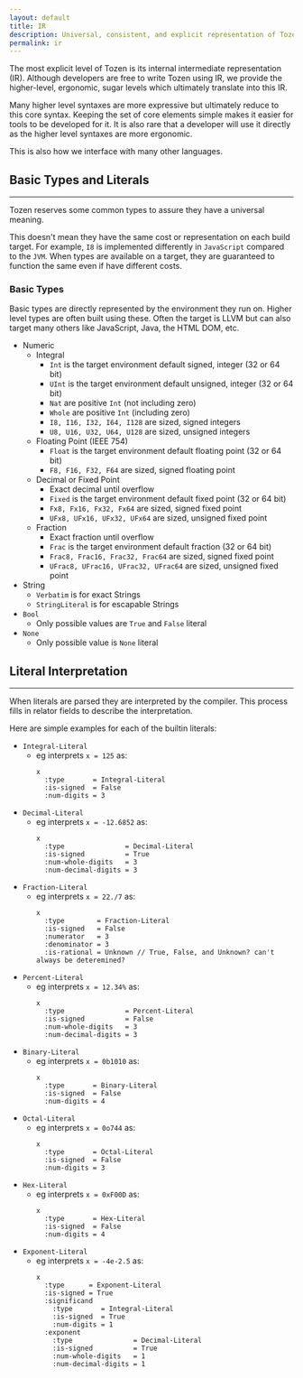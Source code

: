 ```yaml
---
layout: default
title: IR
description: Universal, consistent, and explicit representation of Tozen Language
permalink: ir
---
```


The most explicit level of Tozen is its internal intermediate representation (IR).
Although developers are free to write Tozen using IR, we provide the higher-level, ergonomic, sugar levels which ultimately translate into this IR.

Many higher level syntaxes are more expressive but ultimately reduce to this core syntax.
Keeping the set of core elements simple makes it easier for tools to be developed for it.
It is also rare that a developer will use it directly as the higher level syntaxes are more ergonomic.

This is also how we interface with many other languages.


## Basic Types and Literals
------------------------------------------------------------------------------------------------------------

Tozen reserves some common types to assure they have a universal meaning.

This doesn't mean they have the same cost or representation on each build target.
For example, `I8` is implemented differently in `JavaScript` compared to the `JVM`.
When types are available on a target, they are guaranteed to function the same even if have different costs.

### Basic Types

Basic types are directly represented by the environment they run on.
Higher level types are often built using these.
Often the target is LLVM but can also target many others like JavaScript, Java, the HTML DOM, etc.

* Numeric
  * Integral
    * `Int` is the target environment default signed, integer (32 or 64 bit)
    * `UInt` is the target environment default unsigned, integer (32 or 64 bit)
    * `Nat` are positive `Int` (not including zero)
    * `Whole` are positive `Int` (including zero)
    * `I8, I16, I32, I64, I128` are sized, signed integers
    * `U8, U16, U32, U64, U128` are sized, unsigned integers
  * Floating Point (IEEE 754)
    * `Float` is the target environment default floating point (32 or 64 bit)
    * `F8, F16, F32, F64` are sized, signed floating point
  * Decimal or Fixed Point
    * Exact decimal until overflow
    * `Fixed` is the target environment default fixed point (32 or 64 bit)
    * `Fx8, Fx16, Fx32, Fx64` are sized, signed fixed point
    * `UFx8, UFx16, UFx32, UFx64` are sized, unsigned fixed point
  * Fraction
    * Exact fraction until overflow
    * `Frac` is the target environment default fraction (32 or 64 bit)
    * `Frac8, Frac16, Frac32, Frac64` are sized, signed fixed point
    * `UFrac8, UFrac16, UFrac32, UFrac64` are sized, unsigned fixed point
* String
  * `Verbatim` is for exact Strings
  * `StringLiteral` is for escapable Strings
* `Bool`
  * Only possible values are `True` and `False` literal
* `None`
  * Only possible value is `None` literal


## Literal Interpretation
------------------------------------------------------------------------------------------------------------

When literals are parsed they are interpreted by the compiler.
This process fills in relator fields to describe the interpretation.

Here are simple examples for each of the builtin literals:
* `Integral-Literal`
  * eg interprets `x = 125` as:
    ```
    x
      :type       = Integral-Literal
      :is-signed  = False
      :num-digits = 3
    ```
* `Decimal-Literal`
  * eg interprets `x = -12.6852` as:
    ```
    x
      :type               = Decimal-Literal
      :is-signed          = True
      :num-whole-digits   = 3
      :num-decimal-digits = 3
    ```
* `Fraction-Literal`
  * eg interprets `x = 22./7` as:
    ```
    x
      :type        = Fraction-Literal
      :is-signed   = False
      :numerator   = 3
      :denominator = 3
      :is-rational = Unknown // True, False, and Unknown? can't always be deteremined?
    ```
* `Percent-Literal`
  * eg interprets `x = 12.34%` as:
    ```
    x
      :type               = Percent-Literal
      :is-signed          = False
      :num-whole-digits   = 3
      :num-decimal-digits = 3
    ```
* `Binary-Literal`
  * eg interprets `x = 0b1010` as:
    ```
    x
      :type       = Binary-Literal
      :is-signed  = False
      :num-digits = 4
    ```
* `Octal-Literal`
  * eg interprets `x = 0o744` as:
    ```
    x
      :type       = Octal-Literal
      :is-signed  = False
      :num-digits = 3
    ```
* `Hex-Literal`
  * eg interprets `x = 0xF00D` as:
    ```
    x
      :type       = Hex-Literal
      :is-signed  = False
      :num-digits = 4
    ```
* `Exponent-Literal`
  * eg interprets `x = -4e-2.5` as:
    ```
    x
      :type      = Exponent-Literal
      :is-signed = True
      :significand
        :type       = Integral-Literal
        :is-signed  = True
        :num-digits = 1
      :exponent
        :type               = Decimal-Literal
        :is-signed          = True
        :num-whole-digits   = 1
        :num-decimal-digits = 1
    ```
